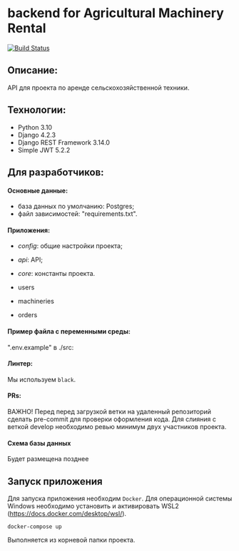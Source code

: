 # backend for Agricultural Machinery Rental
[![Build Status](https://github.com/agricultural-machinery-rental/agricultural-machinery-rental-backend/actions/workflows/agriculture_backend_workflow.yaml/badge.svg)](https://github.com/agricultural-machinery-rental/agricultural-machinery-rental-backend/actions/workflows/agriculture_backend_workflow.yaml/)

## Описание:
API для проекта по аренде сельскохозяйственной техники.

## Технологии:
- Python 3.10
- Django 4.2.3
- Django REST Framework 3.14.0
- Simple JWT 5.2.2

## Для разработчиков:
#### Основные данные:
- база данных по умолчанию: Postgres;
- файл зависимостей: "requirements.txt".

#### Приложения:
- _config_: общие настройки проекта;
- _api_: API;
- _core_: константы проекта.

- users
- machineries
- orders

#### Пример файла с переменными среды:
".env.example" в ./src:

#### Линтер:
Мы используем `black`.

#### PRs:
ВАЖНО! Перед перед загрузкой ветки на удаленный репозиторий сделать pre-commit для проверки оформления кода.
Для слияния с веткой develop необходимо ревью минимум двух участников проекта.

#### Схема базы данных
Будет размещена позднее

## Запуск приложения
Для запуска приложения необходим `Docker`. Для операционной системы Windows необходимо установить и активировать WSL2 (https://docs.docker.com/desktop/wsl/).

```команды для запуска проекта
docker-compose up
```
Выполняется из корневой папки проекта.